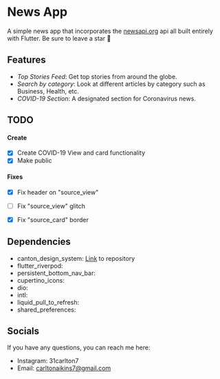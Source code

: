 # News App

A simple news app that incorporates the [newsapi.org](newsapi.org) api all built entirely with Flutter. Be sure to leave a star 🌟

## Features

- _Top Stories Feed_: Get top stories from around the globe.
- _Search by category_: Look at different articles by category such as Business, Health, etc.
- _COVID-19 Section_: A designated section for Coronavirus news.

## TODO

#### Create
- [X] Create COVID-19 View and card functionality
- [X] Make public

#### Fixes
- [X] Fix header on "source_view"
- [ ] Fix "source_view" glitch
- [X] Fix "source_card" border


## Dependencies

 - canton_design_system: [Link](https://github.com/31Carlton7/canton_design_system) to repository
 - flutter_riverpod:
 - persistent_bottom_nav_bar:
 - cupertino_icons:
 - dio:
 - intl:
 - liquid_pull_to_refresh:
 - shared_preferences:

## Socials

If you have any questions, you can reach me here:

- Instagram: 31carlton7
- Email: carltonaikins7@gmail.com
